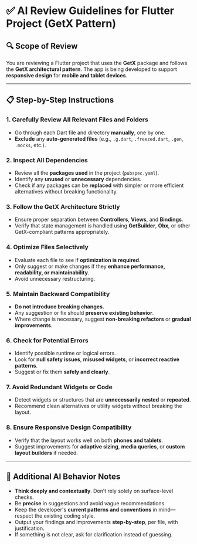 # ✅ AI Review Guidelines for Flutter Project (GetX Pattern)

## 🔍 Scope of Review

You are reviewing a Flutter project that uses the **GetX** package and follows the **GetX architectural pattern**. The app is being developed to support **responsive design** for **mobile and tablet devices**.

---

## 📋 Step-by-Step Instructions

### 1. Carefully Review All Relevant Files and Folders
- Go through each Dart file and directory **manually**, one by one.
- **Exclude** any **auto-generated files** (e.g., `.g.dart`, `.freezed.dart`, `.gen`, `.mocks`, etc.).

### 2. Inspect All Dependencies
- Review all the **packages used** in the project (`pubspec.yaml`).
- Identify any **unused** or **unnecessary** dependencies.
- Check if any packages can be **replaced** with simpler or more efficient alternatives without breaking functionality.

### 3. Follow the GetX Architecture Strictly
- Ensure proper separation between **Controllers**, **Views**, and **Bindings**.
- Verify that state management is handled using **GetBuilder**, **Obx**, or other GetX-compliant patterns appropriately.

### 4. Optimize Files Selectively
- Evaluate each file to see if **optimization is required**.
- Only suggest or make changes if they **enhance performance, readability, or maintainability**.
- Avoid unnecessary restructuring.

### 5. Maintain Backward Compatibility
- **Do not introduce breaking changes.**
- Any suggestion or fix should **preserve existing behavior**.
- Where change is necessary, suggest **non-breaking refactors** or **gradual improvements**.

### 6. Check for Potential Errors
- Identify possible runtime or logical errors.
- Look for **null safety issues**, **misused widgets**, or **incorrect reactive patterns**.
- Suggest or fix them **safely and clearly**.

### 7. Avoid Redundant Widgets or Code
- Detect widgets or structures that are **unnecessarily nested** or **repeated**.
- Recommend clean alternatives or utility widgets without breaking the layout.

### 8. Ensure Responsive Design Compatibility
- Verify that the layout works well on both **phones and tablets**.
- Suggest improvements for **adaptive sizing**, **media queries**, or **custom layout builders** if needed.

---

## 🧠 Additional AI Behavior Notes

- **Think deeply and contextually**. Don’t rely solely on surface-level checks.
- Be **precise** in suggestions and avoid vague recommendations.
- Keep the developer's **current patterns and conventions** in mind—respect the existing coding style.
- Output your findings and improvements **step-by-step**, per file, with justification.
- If something is not clear, ask for clarification instead of guessing.
